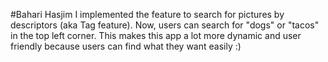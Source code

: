 #Bahari Hasjim
I implemented the feature to search for pictures by descriptors (aka Tag feature). Now, users can search for "dogs" or "tacos" in the top left corner. This makes this app a lot more dynamic and user friendly because users can find what they want easily :)

